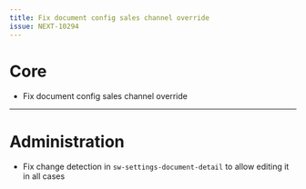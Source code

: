 ```yaml
---
title: Fix document config sales channel override
issue: NEXT-10294
---
```

# Core
* Fix document config sales channel override
___
# Administration
* Fix change detection in `sw-settings-document-detail` to allow editing it in all cases

